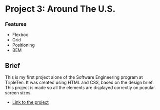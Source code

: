 # Project 3: Around The U.S.

### Features

- Flexbox
- Grid
- Positioning
- BEM

## Brief

This is my first project alone of the Software Engineering program at TripleTen. It was created using HTML and CSS, based on the design brief.
This project is made so all the elements are displayed correctly on popular screen sizes.

- [Link to the project](https://github.com/alaysiams/se_project_aroundtheus.git)
